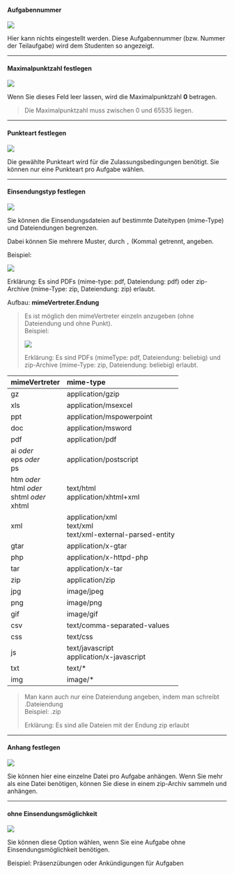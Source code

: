 <!--
  - @file page_admin_createSheet_exercise_de.md
  -
  - @license http://www.gnu.org/licenses/gpl-3.0.html GPL version 3
  -
  - @package OSTEPU (https://github.com/ostepu/system)
  - @since 0.4.0
  -
  - @author Till Uhlig <till.uhlig@student.uni-halle.de>
  - @date 2015
 -->

#### Aufgabennummer #####

![](createExerciseA.png)

Hier kann nichts eingestellt werden. Diese Aufgabennummer (bzw. Nummer der Teilaufgabe) wird dem Studenten so angezeigt.

---
#### Maximalpunktzahl festlegen #####

![](createExerciseB.png)

Wenn Sie dieses Feld leer lassen, wird die Maximalpunktzahl **0** betragen.
> Die Maximalpunktzahl muss zwischen 0 und 65535 liegen.

---
#### Punkteart festlegen #####

![](createExerciseC.png)

Die gewählte Punkteart wird für die Zulassungsbedingungen benötigt. Sie können nur eine Punkteart pro Aufgabe wählen.


---
#### Einsendungstyp festlegen

![](createExerciseD.png)

Sie können die Einsendungsdateien auf bestimmte Dateitypen (mime-Type) und Dateiendungen begrenzen.

Dabei können Sie mehrere Muster, durch `,` (Komma) getrennt, angeben.

Beispiel:

![](createExerciseG.png)

Erklärung: Es sind PDFs (mime-type: pdf, Dateiendung: pdf) oder zip-Archive (mime-Type: zip, Dateiendung: zip) erlaubt.

Aufbau:
**mimeVertreter.Endung**

> Es ist möglich den mimeVertreter einzeln anzugeben (ohne Dateiendung und ohne Punkt).
> <br/>Beispiel:
>
>![](createExerciseH.png)
>
>Erklärung: Es sind PDFs (mimeType: pdf, Dateiendung: beliebig) und zip-Archive (mime-Type: zip, Dateiendung: beliebig) erlaubt.

| mimeVertreter | mime-type |
| :--- | :----
| gz   | application/gzip
| xls  | application/msexcel
| ppt  | application/mspowerpoint
| doc  | application/msword
| pdf  | application/pdf
| ai *oder*<br/>eps *oder*<br/>ps | application/postscript
| htm *oder*<br/>html *oder*<br/>shtml *oder*<br/>xhtml   | text/html<br/>application/xhtml+xml
| xml  | application/xml<br/>text/xml<br/>text/xml-external-parsed-entity
| gtar | application/x-gtar
| php  | application/x-httpd-php
| tar  | application/x-tar
| zip  | application/zip
| jpg  | image/jpeg
| png  | image/png
| gif  | image/gif
| csv  | text/comma-separated-values
| css  | text/css
| js   | text/javascript<br/>application/x-javascript
| txt  | text/*
| img  | image/*

> Man kann auch nur eine Dateiendung angeben, indem man schreibt .Dateiendung
> <br/>Beispiel: .zip
>
>Erklärung: Es sind alle Dateien mit der Endung zip erlaubt

---
#### Anhang festlegen #####

![](createExerciseE.png)

Sie können hier eine einzelne Datei pro Aufgabe anhängen. Wenn Sie mehr als eine Datei benötigen, können Sie diese in einem zip-Archiv sammeln und anhängen.

---
#### ohne Einsendungsmöglichkeit #####

![](createExerciseF.png)

Sie können diese Option wählen, wenn Sie eine Aufgabe ohne Einsendungsmöglichkeit benötigen.

Beispiel: Präsenzübungen oder Ankündigungen für Aufgaben